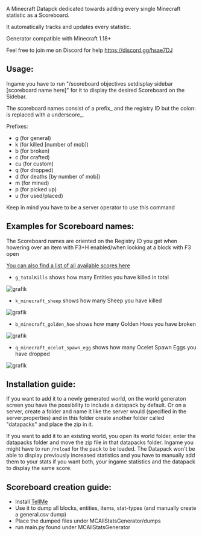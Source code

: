 A Minecraft Datapck dedicated towards adding every single Minecraft statistic as a Scoreboard.

It automatically tracks and updates every statistic.

Generator compatible with Minecraft 1.18+

Feel free to join me on Discord for help https://discord.gg/hsae7DJ

## Usage:

Ingame you have to run "/scoreboard objectives setdisplay sidebar [scoreboard name here]" for it to display the desired Scoreboard on the Sidebar.

The scoreboard names consist of a prefix_ and the registry ID but the colon: is replaced with a underscore_.

Prefixes:
- g (for general)
- k (for killed [number of mob])
- b (for broken)
- c (for crafted)
- cu (for custom)
- q (for dropped)
- d (for deaths [by number of mob])
- m (for mined)
- p (for picked up)
- u (for used/placed)

Keep in mind you have to be a server operator to use this command

## Examples for Scoreboard names:

The Scoreboard names are oriented on the Registry ID you get when howering over an item with F3+H enabled/when looking at a block with F3 open


[You can also find a list of all available scores here](https://github.com/Wxrlds/RecordEveryMinecraftStatistic/blob/master/Datapack/data/rems/functions/setup.mcfunction)

- ``g_totalKills`` shows how many Entities you have killed in total

![grafik](https://user-images.githubusercontent.com/42120270/91225660-458e1600-e724-11ea-9655-8b8012192e48.png)

- ``k_minecraft_sheep`` shows how many Sheep you have killed

![grafik](https://user-images.githubusercontent.com/42120270/91225819-7cfcc280-e724-11ea-8bd3-1c10715bbec1.png)

- ``b_minecraft_golden_hoe`` shows how many Golden Hoes you have broken

![grafik](https://user-images.githubusercontent.com/42120270/91225490-f8aa3f80-e723-11ea-83e8-a25058bda633.png)

- ``q_minecraft_ocelot_spawn_egg`` shows how many Ocelet Spawn Eggs you have dropped

![grafik](https://user-images.githubusercontent.com/42120270/91226023-bd5c4080-e724-11ea-9e53-47774dc28c11.png)

## Installation guide:

If you want to add it to a newly generated world, on the world generaton screen you have the possibility to include a datapack by default.
Or on a server, create a folder and name it like the server would (specified in the server.properties) and in this folder create another folder called "datapacks" and place the zip in it.

If you want to add it to an existing world, you open its world folder, enter the datapacks folder and move the zip file in that datapacks folder. Ingame you might have to run ``/reload`` for the pack to be loaded.
The Datapack won't be able to display previously increased statistics and you have to manually add them to your stats if you want both, your ingame statistics and the datapack to display the same score.

## Scoreboard creation guide:

- Install [TellMe](https://www.curseforge.com/minecraft/mc-mods/tellme)
- Use it to dump all blocks, entities, items, stat-types (and manually create a general.csv dump)
- Place the dumped files under MCAllStatsGenerator/dumps
- run main.py found under MCAllStatsGenerator